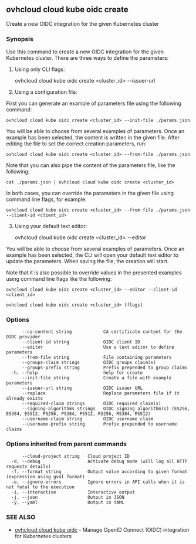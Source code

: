 ## ovhcloud cloud kube oidc create

Create a new OIDC integration for the given Kubernetes cluster

### Synopsis

Use this command to create a new OIDC integration for the given Kubernetes cluster.
There are three ways to define the parameters:

1. Using only CLI flags:

	ovhcloud cloud kube oidc create <cluster_id> --issuer-url <url>

2. Using a configuration file:

  First you can generate an example of parameters file using the following command:

	ovhcloud cloud kube oidc create <cluster_id> --init-file ./params.json

  You will be able to choose from several examples of parameters. Once an example has been selected, the content is written in the given file.
  After editing the file to set the correct creation parameters, run:

	ovhcloud cloud kube oidc create <cluster_id> --from-file ./params.json

  Note that you can also pipe the content of the parameters file, like the following:

	cat ./params.json | ovhcloud cloud kube oidc create <cluster_id>

  In both cases, you can override the parameters in the given file using command line flags, for example:

	ovhcloud cloud kube oidc create <cluster_id> --from-file ./params.json --client-id <client_id>

3. Using your default text editor:

	ovhcloud cloud kube oidc create <cluster_id> --editor

  You will be able to choose from several examples of parameters. Once an example has been selected, the CLI will open your
  default text editor to update the parameters. When saving the file, the creation will start.

  Note that it is also possible to override values in the presented examples using command line flags like the following:

	ovhcloud cloud kube oidc create <cluster_id> --editor --client-id <client_id>


```
ovhcloud cloud kube oidc create <cluster_id> [flags]
```

### Options

```
      --ca-content string            CA certificate content for the OIDC provider
      --client-id string             OIDC client ID
      --editor                       Use a text editor to define parameters
      --from-file string             File containing parameters
      --groups-claim strings         OIDC groups claim(s)
      --groups-prefix string         Prefix prepended to group claims
  -h, --help                         help for create
      --init-file string             Create a file with example parameters
      --issuer-url string            OIDC issuer URL
      --replace                      Replace parameters file if it already exists
      --required-claim strings       OIDC required claim(s)
      --signing-algorithms strings   OIDC signing algorithm(s) (ES256, ES384, ES512, PS256, PS384, PS512, RS256, RS384, RS512)
      --username-claim string        OIDC username claim
      --username-prefix string       Prefix prepended to username claims
```

### Options inherited from parent commands

```
      --cloud-project string   Cloud project ID
  -d, --debug                  Activate debug mode (will log all HTTP requests details)
  -f, --format string          Output value according to given format (expression using gval format)
  -e, --ignore-errors          Ignore errors in API calls when it is not fatal to the execution
  -i, --interactive            Interactive output
  -j, --json                   Output in JSON
  -y, --yaml                   Output in YAML
```

### SEE ALSO

* [ovhcloud cloud kube oidc](ovhcloud_cloud_kube_oidc.md)	 - Manage OpenID Connect (OIDC) integration for Kubernetes clusters


